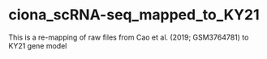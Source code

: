 # ciona_scRNA-seq_mapped_to_KY21
This is a re-mapping of raw files from Cao et al. (2019; GSM3764781) to KY21 gene model
